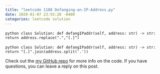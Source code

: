 ```yaml
---
title: "leetcode 1108 Defanging-an-IP-Address.py"
date: 2020-01-07 23:55:28 -0400
categories: leetcode solution
---
```


​```python
class Solution:
    def defangIPaddr(self, address: str) -> str:
        return address.replace(".","[.]")
​```

​```python
class Solution:
    def defangIPaddr(self, address: str) -> str:
        return "[.]".join(address.split('.'))
​```

Check out the [my GitHub repo][hyuk-gh] for more info on the code. If you have questions, you can leave a reply on this post.

[hyuk-gh]:   https://github.com/dlgur1994/StudyAlgorithms/tree/master/leetcode

